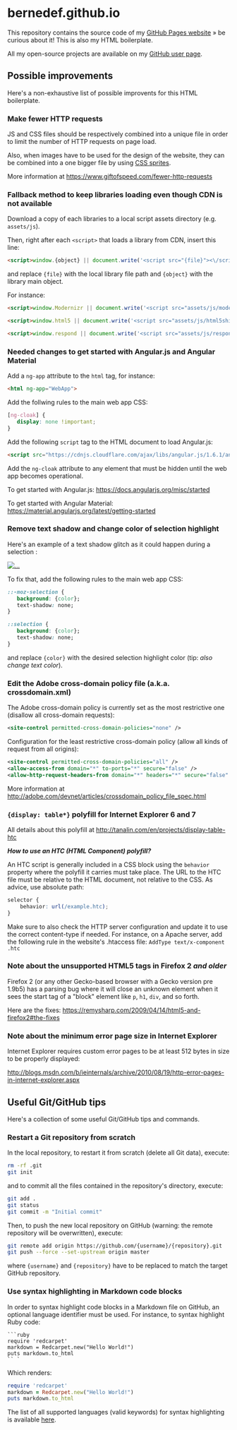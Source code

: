 # bernedef.github.io

This repository contains the source code of my [GitHub Pages website][2] &raquo; be curious about it! This is also my HTML boilerplate.

All my open-source projects are available on my [GitHub user page][1].

[1]: https://github.com/bernedef
[2]: https://bernedef.github.io/

## Possible improvements

Here's a non-exhaustive list of possible improvents for this HTML boilerplate.

### Make fewer HTTP requests

JS and CSS files should be respectively combined into a unique file in order to limit the number of HTTP requests on page load.

Also, when images have to be used for the design of the website, they can be combined into a one bigger file by using [CSS sprites](https://www.giftofspeed.com/sprite-generator).

More information at https://www.giftofspeed.com/fewer-http-requests

### Fallback method to keep libraries loading even though CDN is not available

Download a copy of each libraries to a local script assets directory (e.g. `assets/js`).

Then, right after each `<script>` that loads a library from CDN, insert this line:

```html
<script>window.{object} || document.write('<script src="{file}"><\/script>')}</script>
```

and replace `{file}` with the local library file path and `{object}` with the library main object.

For instance:

```html
<script>window.Modernizr || document.write('<script src="assets/js/modernizr.min.js"><\/script>')}</script>

<script>window.html5 || document.write('<script src="assets/js/html5shiv.min.js"><\/script>')}</script>

<script>window.respond || document.write('<script src="assets/js/respond.min.js"><\/script>')}</script>
```

### Needed changes to get started with Angular.js and Angular Material

Add a `ng-app` attribute to the `html` tag, for instance:

```html
<html ng-app="WebApp">
```

Add the follwing rules to the main web app CSS:

```css
[ng-cloak] {
   display: none !important;
}
```

Add the following `script` tag to the HTML document to load Angular.js:

```html
<script src="https://cdnjs.cloudflare.com/ajax/libs/angular.js/1.6.1/angular.min.js"></script>
```

Add the `ng-cloak` attribute to any element that must be hidden until the web app becomes operational.

To get started with Angular.js: https://docs.angularjs.org/misc/started

To get started with Angular Material: https://material.angularjs.org/latest/getting-started

### Remove text shadow and change color of selection highlight

Here's an example of a text shadow glitch as it could happen during a selection :

[![...](http://bit.ly/cKNAd8)](https://twitter.com/miketaylr/status/12228805301)

To fix that, add the following rules to the main web app CSS:

```css
::-moz-selection {
   background: {color};
   text-shadow: none;
}

::selection {
   background: {color};
   text-shadow: none;
}
```

and replace `{color}` with the desired selection highlight color (tip: *also change text color*).

### Edit the Adobe cross-domain policy file (a.k.a. crossdomain.xml)

The Adobe cross-domain policy is currently set as the most restrictive one (disallow all cross-domain requests):

```xml
<site-control permitted-cross-domain-policies="none" />
```

Configuration for the least restrictive cross-domain policy (allow all kinds of request from all origins):

```xml
<site-control permitted-cross-domain-policies="all" />
<allow-access-from domain="*" to-ports="*" secure="false" />
<allow-http-request-headers-from domain="*" headers="*" secure="false" />
```

More information at http://adobe.com/devnet/articles/crossdomain_policy_file_spec.html

### `{display: table*}` polyfill for Internet Explorer 6 and 7

All details about this polyfill at http://tanalin.com/en/projects/display-table-htc

**_How to use an HTC (HTML Component) polyfill?_**

An HTC script is generally included in a CSS block using the `behavior` property where the polyfill it carries must take place. The URL to the HTC file must be relative to the HTML document, not relative to the CSS. As advice, use absolute path:

```css
selector {
	behavior: url(/example.htc);
}
```

Make sure to also check the HTTP server configuration and update it to use the correct content-type if needed. For instance, on a Apache server, add the following rule in the website's .htaccess file: `AddType text/x-component .htc`

### Note about the unsupported HTML5 tags in Firefox 2 *and older*

Firefox 2 (or any other Gecko-based browser with a Gecko version pre 1.9b5) has a parsing bug where it will close an unknown element when it sees the start tag of a "block" element like `p`, `h1`, `div`, and so forth.

Here are the fixes: https://remysharp.com/2009/04/14/html5-and-firefox2#the-fixes

### Note about the minimum error page size in Internet Explorer

Internet Explorer requires custom error pages to be at least 512 bytes in size to be properly displayed:

http://blogs.msdn.com/b/ieinternals/archive/2010/08/19/http-error-pages-in-internet-explorer.aspx

## Useful Git/GitHub tips

Here's a collection of some useful Git/GitHub tips and commands.

### Restart a Git repository from scratch

In the local repository, to restart it from scratch (delete all Git data), execute:

```sh
rm -rf .git
git init
```

and to commit all the files contained in the repository's directory, execute:

```sh
git add .
git status
git commit -m "Initial commit"
```

Then, to push the new local repository on GitHub (warning: the remote repository will be overwritten), execute:

```sh
git remote add origin https://github.com/{username}/{repository}.git
git push --force --set-upstream origin master
```

where `{username}` and `{repository}` have to be replaced to match the target GitHub repository.

### Use syntax highlighting in Markdown code blocks

In order to syntax highlight code blocks in a Markdown file on GitHub, an optional language identifier must be used. For instance, to syntax highlight Ruby code:

```
```ruby
require 'redcarpet'
markdown = Redcarpet.new("Hello World!")
puts markdown.to_html
`` `
```

Which renders:

```ruby
require 'redcarpet'
markdown = Redcarpet.new("Hello World!")
puts markdown.to_html
```

The list of all supported languages (valid keywords) for syntax highlighting is available [here](https://github.com/github/linguist/blob/master/lib/linguist/languages.yml).
